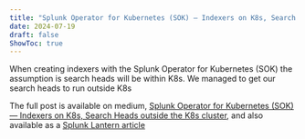 ```yaml
---
title: "Splunk Operator for Kubernetes (SOK) — Indexers on K8s, Search Heads outside the K8s cluster"
date: 2024-07-19
draft: false
ShowToc: true
---
```

When creating indexers with the Splunk Operator for Kubernetes (SOK) the assumption is search heads will be within K8s. We managed to get our search heads to run outside K8s

The full post is available on medium, [Splunk Operator for Kubernetes (SOK) — Indexers on K8s, Search Heads outside the K8s cluster](https://medium.com/@gjanders03/splunk-operator-for-kubernetes-sok-indexers-on-k8s-search-heads-outside-the-k8s-cluster-4b8a6ee88d47), and also available as a [Splunk Lantern article](https://lantern.splunk.com/Splunk_Platform/Product_Tips/Administration/Enabling_access_between_K8s_indexers_and_external_search_heads)
